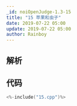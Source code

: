 ```yaml
---
_id: noiOpenJudge-1.3-15
title: "15 苹果和虫子"
date: 2019-07-22 05:00
update: 2019-07-22 05:00
author: Rainboy
---
```


## 解析

## 代码

```c
<%-include("15.cpp")%>
```

